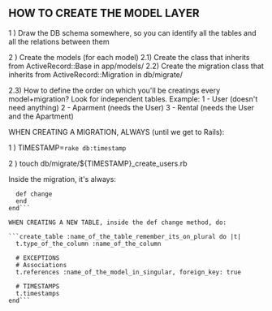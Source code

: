 ## HOW TO CREATE THE MODEL LAYER

1 ) Draw the DB schema somewhere, so you can identify all the tables and all
    the relations between them

2 ) Create the models (for each model)
2.1) Create the class that inherits from ActiveRecord::Base in app/models/
2.2) Create the migration class that inherits from ActiveRecord::Migration in
         db/migrate/

2.3) How to define the order on which you'll be creatings every model+migration?
     Look for independent tables. Example:
     1 - User (doesn't need anything)
     2 - Aparment (needs the User)
     3 - Rental (needs the User and the Apartment)

WHEN CREATING A MIGRATION, ALWAYS (until we get to Rails):

1 ) TIMESTAMP=`rake db:timestamp`

2 ) touch db/migrate/${TIMESTAMP}_create_users.rb


Inside the migration, it's always:

```class NameOfTheFile < ActiveRecord::Migration[5.2]
  def change
  end
end```

WHEN CREATING A NEW TABLE, inside the def change method, do:

```create_table :name_of_the_table_remember_its_on_plural do |t|
  t.type_of_the_column :name_of_the_column

  # EXCEPTIONS
  # Associations
  t.references :name_of_the_model_in_singular, foreign_key: true

  # TIMESTAMPS
  t.timestamps
end```
